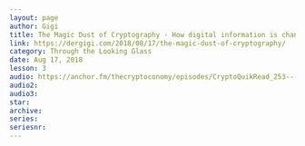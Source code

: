 ```yaml
---
layout: page
author: Gigi
title: The Magic Dust of Cryptography - How digital information is changing our society
link: https://dergigi.com/2018/08/17/the-magic-dust-of-cryptography/
category: Through the Looking Glass
date: Aug 17, 2018
lesson: 3
audio: https://anchor.fm/thecryptoconomy/episodes/CryptoQuikRead_253---The-Magic-Dust-of-Cryptography-dergigi-e45u7u/a-ag7dbv
audio2: 
audio3: 
star: 
archive: 
series: 
seriesnr: 
---
```


